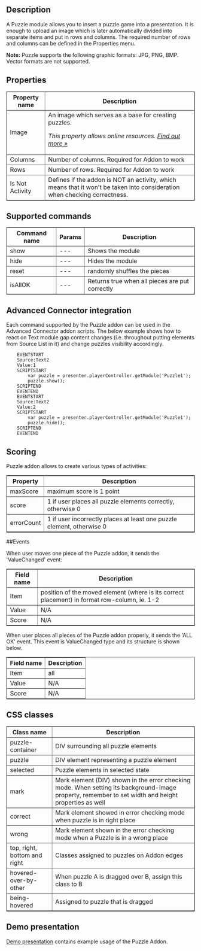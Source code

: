 ## Description
A Puzzle module allows you to insert a puzzle game into a presentation. It is enough to upload an image which is later automatically divided into separate items and put in rows and columns. The required number of rows and columns can be defined in the Properties menu. 

**Note:** Puzzle supports the following graphic formats: JPG, PNG, BMP. Vector formats are not supported.

## Properties

<table border='1'>
    <tr>
        <th>Property name</th>
        <th>Description</th>
    </tr>
    <tr>
        <td>Image</td>
        <td>An image which serves as a base for creating puzzles.
<p><em>This property allows online resources. <a href="/doc/page/Online-resources">Find out more »</a></em></p>
</td>
    </tr>
    <tr>
        <td>Columns</td>
        <td>Number of columns. Required for Addon to work</td>
    </tr>
    <tr>
        <td>Rows</td>
        <td>Number of rows. Required for Addon to work</td>
    </tr>
    <tr>
        <td>Is Not Activity</td>
        <td>Defines if the addon is NOT an activity, which means that it won't be taken into consideration when checking correctness.</td>
    </tr>
</table>

## Supported commands

<table border='1'>
    <tr>
        <th>Command name</th>
        <th>Params</th>
        <th>Description</th>
    </tr>
    <tr>
        <td>show</td>
        <td>---</td>
        <td>Shows the module</td>
    </tr>
    <tr>
        <td>hide</td>
        <td>---</td>
        <td>Hides the module</td>
    </tr>
    <tr>
        <td>reset</td>
        <td>---</td>
        <td>randomly shuffles the pieces</td>
    </tr>
    <tr>
        <td>isAllOK</td>
        <td>---</td>
        <td>Returns true when all pieces are put correctly</td>
    </tr>
</table>

## Advanced Connector integration
Each command supported by the Puzzle addon can be used in the Advanced Connector addon scripts. The below example shows how to react on Text module gap content changes (i.e. throughout putting elements from Source List in it) and change puzzles visibility accordingly.

        EVENTSTART
        Source:Text2
        Value:1
        SCRIPTSTART
            var puzzle = presenter.playerController.getModule('Puzzle1');
            puzzle.show();
        SCRIPTEND
        EVENTEND
        EVENTSTART
        Source:Text2
        Value:2
        SCRIPTSTART
            var puzzle = presenter.playerController.getModule('Puzzle1');
            puzzle.hide();
        SCRIPTEND
        EVENTEND

## Scoring
Puzzle addon allows to create various types of activities:

<table border='1'>
    <tr>
        <th>Property</th>
        <th>Description</th>
    </tr>
    <tr>
        <td>maxScore</td>
        <td>maximum score is 1 point</td>
    </tr>
    <tr>
        <td>score</td>
        <td>1 if user places all puzzle elements correctly, otherwise 0</td>
    </tr>
    <tr>
        <td>errorCount</td>
        <td>1 if user incorrectly places at least one puzzle element, otherwise 0</td>
    </tr>
</table>

##Events

When user moves one piece of the Puzzle addon, it sends the 'ValueChanged' event:

<table border='1'>
    <tr>
        <th>Field name</th>
        <th>Description</th>
    </tr>
    <tr>
        <td>Item</td>
        <td>position of the moved element (where is its correct placement) in format row-column, ie. 1-2 </td>
    </tr>
    <tr>
        <td>Value</td>
        <td>N/A</td>
    </tr>
    <tr>
        <td>Score</td>
        <td>N/A</td>
    </tr>
</table>


When user places all pieces of the Puzzle addon properly, it sends the 'ALL OK' event. This event is ValueChanged type and its structure is shown below.

<table border='1'>
    <tr>
        <th>Field name</th>
        <th>Description</th>
    </tr>
    <tr>
        <td>Item</td>
        <td>all</td>
    </tr>
    <tr>
        <td>Value</td>
        <td>N/A</td>
    </tr>
    <tr>
        <td>Score</td>
        <td>N/A</td>
    </tr>
</table>

## CSS classes

<table border='1'>
    <tr>
        <th>Class name</th>
        <th>Description</th>
    </tr>
    <tr>
        <td>puzzle-container</td>
        <td>DIV surrounding all puzzle elements</td>
    </tr>
    <tr>
        <td>puzzle</td>
        <td>DIV element representing a puzzle element</td>
    </tr>
    <tr>
        <td>selected</td>
        <td>Puzzle elements in selected state</td>
    </tr>
    <tr>
        <td>mark</td>
        <td>Mark element (DIV) shown in the error checking mode. When setting its background-image property, remember to set width and height properties as well</td>
    </tr>
    <tr>
        <td>correct</td>
        <td>Mark element showed in error checking mode when puzzle is in right place</td>
    </tr>
    <tr>
        <td>wrong</td>
        <td>Mark element shown in the error checking mode when a Puzzle is in a wrong place</td>
    </tr>
    <tr>
        <td>top, right, bottom and right</td>
        <td>Classes assigned to puzzles on Addon edges</td>
    </tr>
    <tr>
        <td>hovered-over-by-other</td>
        <td>When puzzle A is dragged over B, assign this class to B</td>
    </tr>
    <tr>
        <td>being-hovered</td>
        <td>Assigned to puzzle that is dragged</td>
    </tr>
</table>

## Demo presentation
[Demo presentation](/embed/5622942877614080 "Demo presentation") contains example usage of the Puzzle Addon.              